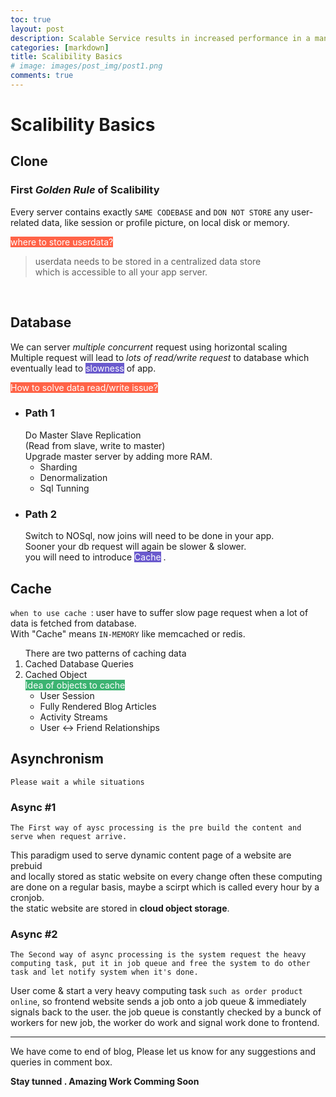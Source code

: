 ```yaml
---
toc: true
layout: post
description: Scalable Service results in increased performance in a manner proportional to resource added.
categories: [markdown]
title: Scalibility Basics
# image: images/post_img/post1.png
comments: true 
---
```

# Scalibility Basics

## Clone

### First *Golden Rule* of Scalibility

Every server contains exactly `SAME CODEBASE` and `DON NOT STORE` any user-related data, like session or profile picture, on local disk or memory.

<mark style="background-color:Tomato;color:white"> where to store userdata? </mark>

> userdata needs to be stored in a centralized data store <br> which is accessible to all your app server.

<br>

## Database 

We can server *multiple concurrent* request using horizontal scaling <br>
Multiple request will lead to *lots of read/write request* to database which eventually lead to <mark style="background-color:SlateBlue;color:white">slowness</mark> of app.

<mark style="background-color:Tomato;color:white"> How to solve data read/write issue? </mark>
<ul>

<li> 
<h3>Path 1</h3>
Do Master Slave Replication <br>
(Read from slave, write to master)<br>
Upgrade master server by adding more RAM.
<ul>
<li>Sharding</li>
<li>Denormalization</li>
<li>Sql Tunning</li>
</ul>

</li>

<li>
<h3>Path 2</h3>
Switch to NOSql, now joins will need to be done in your app. <br>
Sooner  your db request will again be slower & slower. <br>
you will need to introduce <mark style="background-color:SlateBlue;color:white">Cache</mark> .
</li>
</ul>

## Cache 

`when to use cache `: user have to suffer slow page request when a lot of data is fetched from database.<br>
With "Cache" means `IN-MEMORY` like memcached or redis.

<ol>There are two patterns of caching data
<li>Cached Database Queries</li>
<li>Cached Object<br>
<mark style="background-color:MediumSeaGreen;color:white">Idea of objects to cache</mark>

- User Session
- Fully Rendered Blog Articles
- Activity Streams
- User <-> Friend Relationships

</li>
</ol>


## Asynchronism

`Please wait a while situations`

### Async #1 
    The First way of aysc processing is the pre build the content and serve when request arrive.

This paradigm used to serve dynamic content page of a website are prebuid <br>
and locally stored as static website on every change often these computing <br>
are done on a regular basis, maybe a scirpt which is called every hour by a cronjob. <br>
the static website are stored in <b>cloud object storage</b>.

### Async #2 
    The Second way of async processing is the system request the heavy computing task, put it in job queue and free the system to do other task and let notify system when it's done.

User come & start a very heavy computing task `such as order product online`, so frontend website sends a job onto a job queue & immediately signals back to the user. the job queue is constantly checked by a bunck of workers for new job, the worker do work and signal work done to frontend.

---

We have come to end of blog, Please let us know for any suggestions and queries in comment box.<br>

<b> Stay tunned . Amazing Work Comming Soon <b>

